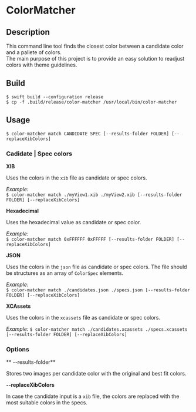 # ColorMatcher


## Description

This command line tool finds the closest color between a candidate color and a pallete of colors.  
The main purpose of this project is to provide an easy solution to readjust colors with theme guidelines.

## Build
```
$ swift build --configuration release
$ cp -f .build/release/color-matcher /usr/local/bin/color-matcher
```

## Usage 

`$ color-matcher match CANDIDATE SPEC [--results-folder FOLDER] [--replaceXibColors]`
  
### Cadidate | Spec colors
  
  
**XIB**

Uses the colors in the `xib` file as candidate or spec colors.

*Example:*  
`$ color-matcher match ./myView1.xib ./myView2.xib [--results-folder FOLDER] [--replaceXibColors]`  

**Hexadecimal**

Uses the hexadecimal value as candidate or spec color.

*Example:*  
`$ color-matcher match 0xFFFFFF 0xFFFFF [--results-folder FOLDER] [--replaceXibColors]`  

**JSON**

Uses the colors in the `json` file as candidate or spec colors. The file should be structures as an array of `ColorSpec` elements.

*Example:*  
`$ color-matcher match ./candidates.json ./specs.json [--results-folder FOLDER] [--replaceXibColors]`

**XCAssets**

Uses the colors in the `xcassets` file as candidate or spec colors. 

*Example:*
`$ color-matcher match ./candidates.xcassets ./specs.xcassets [--results-folder FOLDER] [--replaceXibColors]`

### Options

** --results-folder**

Stores two images per candidate color with the original and best fit colors.  

**--replaceXibColors**

In case the candidate input is a `xib` file, the colors are replaced with the most suitable colors in the specs.
